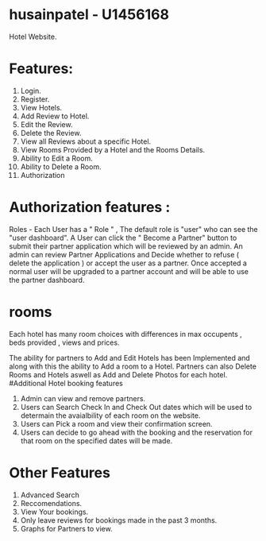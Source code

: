 # husainpatel - U1456168
Hotel Website.

# Features:
1. Login.
2. Register.
3. View Hotels.
4. Add Review to Hotel.
5. Edit the  Review.
6. Delete the Review.
7. View all Reviews about a specific Hotel.
8. View Rooms Provided by a Hotel and the Rooms Details.
9. Ability to Edit a Room.
10. Ability to Delete a Room.
11. Authorization
# Authorization features : 
Roles - Each User has a " Role " , The default role is "user" who can see the "user dashboard".
A User can click the " Become a Partner" button to submit their partner application which will be reviewed by an admin.
An admin can review Partner Applications and Decide whether to refuse ( delete the application ) or accept the user as a partner.
Once accepted a normal user will be upgraded to a partner account and will be able to use the partner dashboard.

# rooms

Each hotel has many room choices with differences in max occupents , beds provided , views and prices.

The ability for partners to  Add and  Edit Hotels has been Implemented and along with this the ability to Add a room to a Hotel.
Partners can also Delete Rooms and Hotels aswell as Add and Delete Photos for each hotel.
#Additional Hotel booking features
1. Admin can view and remove partners.
2. Users can Search Check In and Check Out dates which will be used to determain the avaialbility of each room on the website.
3. Users can Pick a room and view their confirmation screen.
4. Users can decide to go ahead with the booking and the reservation for that room on the specified dates will be made.

# Other Features 
1. Advanced Search
2. Reccomendations.
3. View Your bookings.
4. Only leave reviews for bookings made in the past 3 months. 
5. Graphs for Partners to view.
